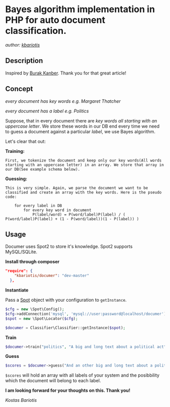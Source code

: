 Bayes algorithm implementation in PHP for auto document classification.
==============
_author: [kbariotis](mailto:konmpar@gmail.com)_

Description
-----------------------------
Inspired by [Burak Kanber](http://burakkanber.com/blog/machine-learning-naive-bayes-1/). Thank you for that great
article!

Concept
-----------------------------

_every document has key words e.g. *Margaret Thatcher*_

_every document has a label e.g. *Politics*_

Suppose, that in every document there are *key words all starting with an uppercase letter*. We store these words in our DB end every time we need to guess a document against a particular *label*, we use Bayes algorithm.

Let's clear that out:

**Training:**

	First, we tokenize the document and keep only our key words(All words starting with an uppercase letter) in an array. We store that array in our DB(See example schema below).

**Guessing:**

	This is very simple. Again, we parse the document we want to be classified and create an array with the key words. Here is the pseudo code:

		for every label in DB
			for every key word in document
				P(label/word) = P(word/label)P(label) /	( P(word/label)P(label) + (1 - P(word/label))(1 - P(label)) )

Usage
------------
Documer uses Spot2 to store it's knowledge. Spot2 supports MySQL/SQLite.

**Install through composer**

```json
"require": {
    "kbariotis/documer": "dev-master"
  },
```

**Instantiate**

Pass a [Spot](https://github.com/vlucas/spot2) object with your configuration to `getInstance`.

```php
$cfg = new \Spot\Config();
$cfg->addConnection('mysql', 'mysql://user:password@localhost/documer');
$spot = new \Spot\Locator($cfg);

$documer = Classifier\Classifier::getInstance($spot);

```

**Train**

```php
$documer->train("politics", "A big and long text about a political act");
```

**Guess**

```php
$scores = $documer->guess("And an other big and long text about a political act");
```

`$scores` will hold an array with all labels of your system and the posibbility which the document will belong to
each label.

**I am looking forward for your thoughts on this. Thank you!**

_Kostas Bariotis_
